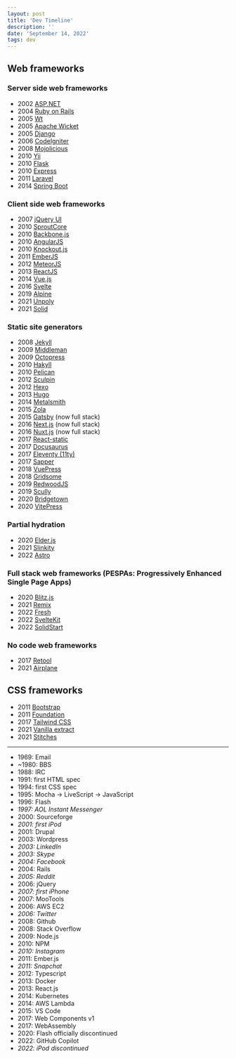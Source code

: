 ```yaml
---
layout: post
title: 'Dev Timeline'
description: ''
date: 'September 14, 2022'
tags: dev
---
```


## Web frameworks

### Server side web frameworks

- 2002 [ASP.NET](https://dotnet.microsoft.com/en-us/apps/aspnet)
- 2004 [Ruby on Rails](https://rubyonrails.org/)
- 2005 [Wt](https://www.webtoolkit.eu/wt)
- 2005 [Apache Wicket](https://wicket.apache.org/)
- 2005 [Django](https://www.djangoproject.com/)
- 2006 [CodeIgniter](https://codeigniter.com/)
- 2008 [Mojolicious](https://mojolicious.org/)
- 2010 [Yii](https://www.yiiframework.com/)
- 2010 [Flask](https://palletsprojects.com/p/flask/)
- 2010 [Express](https://expressjs.com/)
- 2011 [Laravel](https://laravel.com/)
- 2014 [Spring Boot](https://spring.io/projects/spring-boot)

### Client side web frameworks

- 2007 [jQuery UI](https://jqueryui.com/)
- 2010 [SproutCore](https://sproutcore.com/)
- 2010 [Backbone.js](https://backbonejs.org/)
- 2010 [AngularJS](https://angularjs.org/)
- 2010 [Knockout.js](https://knockoutjs.com/)
- 2011 [EmberJS](https://emberjs.com/)
- 2012 [MeteorJS](https://www.meteor.com/)
- 2013 [ReactJS](https://react.dev/)
- 2014 [Vue.js](https://vuejs.org/)
- 2016 [Svelte](https://svelte.dev/)
- 2019 [Alpine](https://alpinejs.dev/)
- 2021 [Unpoly](https://unpoly.com/)
- 2021 [Solid](https://www.solidjs.com/)

### Static site generators

- 2008 [Jekyll](http://jekyllrb.com/)
- 2009 [Middleman](https://middlemanapp.com/)
- 2009 [Octopress](http://octopress.org/)
- 2010 [Hakyll](https://jaspervdj.be/hakyll/)
- 2010 [Pelican](https://getpelican.com/)
- 2012 [Sculpin](https://sculpin.io/)
- 2012 [Hexo](https://hexo.io/)
- 2013 [Hugo](https://gohugo.io/)
- 2014 [Metalsmith](https://metalsmith.io/)
- 2015 [Zola](https://www.getzola.org/)
- 2015 [Gatsby](https://www.gatsbyjs.com/) (now full stack)
- 2016 [Next.js](https://nextjs.org/) (now full stack)
- 2016 [Nuxt.js](https://nuxt.com/) (now full stack)
- 2017 [React-static](https://github.com/react-static/react-static)
- 2017 [Docusaurus](https://docusaurus.io/)
- 2017 [Eleventy (11ty)](https://www.11ty.dev/)
- 2017 [Sapper](https://sapper.svelte.dev/)
- 2018 [VuePress](https://vuepress.vuejs.org/)
- 2018 [Gridsome](https://gridsome.org/)
- 2019 [RedwoodJS](https://redwoodjs.com/)
- 2019 [Scully](https://scully.io/)
- 2020 [Bridgetown](https://www.bridgetownrb.com/)
- 2020 [VitePress](https://vitepress.dev/)

### Partial hydration

- 2020 [Elder.js](https://elderguide.com/tech/elderjs/)
- 2021 [Slinkity](https://slinkity.dev/)
- 2022 [Astro](https://astro.build/)

### Full stack web frameworks (PESPAs: Progressively Enhanced Single Page Apps)

- 2020 [Blitz.js](https://blitzjs.com/)
- 2021 [Remix](https://remix.run/)
- 2022 [Fresh](https://fresh.deno.dev/)
- 2022 [SvelteKit](https://kit.svelte.dev/)
- 2022 [SolidStart](https://start.solidjs.com/getting-started/what-is-solidstart)

### No code web frameworks

- 2017 [Retool](https://retool.com/)
- 2021 [Airplane](https://www.airplane.dev/)

## CSS frameworks

- 2011 [Bootstrap](https://getbootstrap.com/)
- 2011 [Foundation](https://get.foundation/)
- 2017 [Tailwind CSS](https://tailwindcss.com/)
- 2021 [Vanilla extract](https://vanilla-extract.style/)
- 2021 [Stitches](https://stitches.dev/)

---

- 1969: Email
- ~1980: BBS
- 1988: IRC
- 1991: first HTML spec
- 1994: first CSS spec
- 1995: Mocha -> LiveScript -> JavaScript
- 1996: Flash
- _1997: AOL Instant Messenger_
- 2000: Sourceforge
- _2001: first iPod_
- 2001: Drupal
- 2003: Wordpress
- _2003: LinkedIn_
- _2003: Skype_
- _2004: Facebook_
- 2004: Rails
- _2005: Reddit_
- 2006: jQuery
- _2007: first iPhone_
- 2007: MooTools
- 2006: AWS EC2
- _2006: Twitter_
- 2008: Github
- 2008: Stack Overflow
- 2009: Node.js
- 2010: NPM
- _2010: Instagram_
- 2011: Ember.js
- _2011: Snapchat_
- 2012: Typescript
- 2013: Docker
- 2013: React.js
- 2014: Kubernetes
- 2014: AWS Lambda
- 2015: VS Code
- 2017: Web Components v1
- 2017: WebAssembly
- 2020: Flash officially discontinued
- 2022: GitHub Copilot
- _2022: iPod discontinued_
